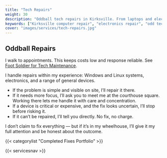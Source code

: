 ```yaml
---
title: "Tech Repairs"
weight: 30
description: "Oddball tech repairs in Kirksville. From laptops and electronics to small devices — honest fixes, no fix no charge."
keywords: ["Kirksville computer repair", "electronics repair", "odd tech repairs", "Switchboard Tech Services repairs"]
cover: "images/services/tech-repairs.jpg"
---
```



## Oddball Repairs

I walk to appointments. This keeps costs low and response reliable. See [Foot Soldier for Tech Maintenance](/services/foot-soldier/).

I handle repairs within my experience: Windows and Linux systems, electronics, and a range of general devices.  

- If the problem is simple and visible on site, I’ll repair it there.  
- If it needs more focus, I’ll ask you to meet me at the courthouse square. Working there lets me handle it with care and concentration.  
- If a device is critical or expensive, and the fix looks uncertain, I’ll stop before risking it.  
- If it can’t be repaired, I’ll tell you directly. No fix, no charge.  

I don’t claim to fix everything — but if it’s in my wheelhouse, I’ll give it my full attention and be honest about the outcome.

{{< categorylist "Completed Fixes Portfolio" >}}

{{< servicesnav >}}


